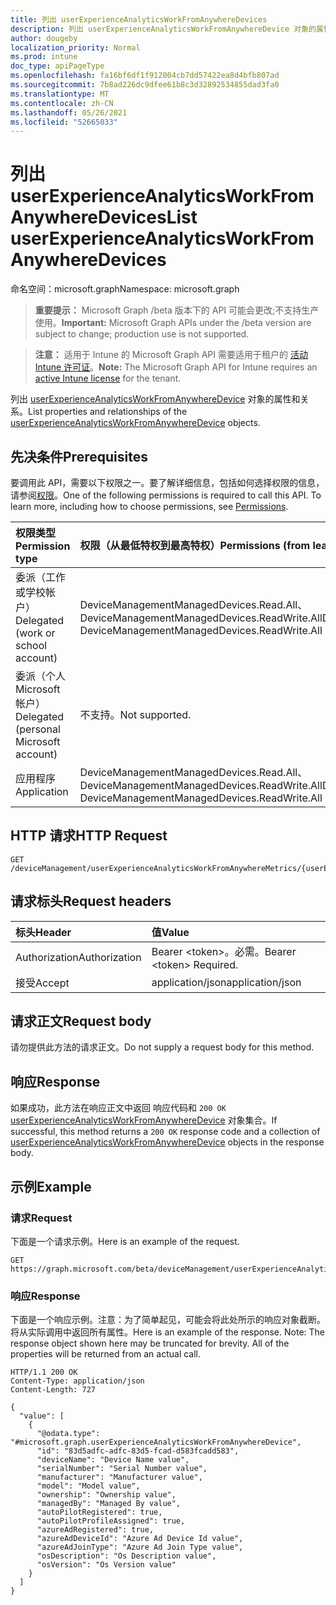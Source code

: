 ```yaml
---
title: 列出 userExperienceAnalyticsWorkFromAnywhereDevices
description: 列出 userExperienceAnalyticsWorkFromAnywhereDevice 对象的属性和关系。
author: dougeby
localization_priority: Normal
ms.prod: intune
doc_type: apiPageType
ms.openlocfilehash: fa16bf6df1f912004cb7dd57422ea8d4bfb807ad
ms.sourcegitcommit: 7b8ad226dc9dfee61b8c3d32892534855dad3fa0
ms.translationtype: MT
ms.contentlocale: zh-CN
ms.lasthandoff: 05/26/2021
ms.locfileid: "52665033"
---
```

# <a name="list-userexperienceanalyticsworkfromanywheredevices"></a><span data-ttu-id="c7674-103">列出 userExperienceAnalyticsWorkFromAnywhereDevices</span><span class="sxs-lookup"><span data-stu-id="c7674-103">List userExperienceAnalyticsWorkFromAnywhereDevices</span></span>

<span data-ttu-id="c7674-104">命名空间：microsoft.graph</span><span class="sxs-lookup"><span data-stu-id="c7674-104">Namespace: microsoft.graph</span></span>

> <span data-ttu-id="c7674-105">**重要提示：** Microsoft Graph /beta 版本下的 API 可能会更改;不支持生产使用。</span><span class="sxs-lookup"><span data-stu-id="c7674-105">**Important:** Microsoft Graph APIs under the /beta version are subject to change; production use is not supported.</span></span>

> <span data-ttu-id="c7674-106">**注意：** 适用于 Intune 的 Microsoft Graph API 需要适用于租户的 [活动 Intune 许可证](https://go.microsoft.com/fwlink/?linkid=839381)。</span><span class="sxs-lookup"><span data-stu-id="c7674-106">**Note:** The Microsoft Graph API for Intune requires an [active Intune license](https://go.microsoft.com/fwlink/?linkid=839381) for the tenant.</span></span>

<span data-ttu-id="c7674-107">列出 [userExperienceAnalyticsWorkFromAnywhereDevice](../resources/intune-devices-userexperienceanalyticsworkfromanywheredevice.md) 对象的属性和关系。</span><span class="sxs-lookup"><span data-stu-id="c7674-107">List properties and relationships of the [userExperienceAnalyticsWorkFromAnywhereDevice](../resources/intune-devices-userexperienceanalyticsworkfromanywheredevice.md) objects.</span></span>

## <a name="prerequisites"></a><span data-ttu-id="c7674-108">先决条件</span><span class="sxs-lookup"><span data-stu-id="c7674-108">Prerequisites</span></span>
<span data-ttu-id="c7674-p101">要调用此 API，需要以下权限之一。要了解详细信息，包括如何选择权限的信息，请参阅[权限](/graph/permissions-reference)。</span><span class="sxs-lookup"><span data-stu-id="c7674-p101">One of the following permissions is required to call this API. To learn more, including how to choose permissions, see [Permissions](/graph/permissions-reference).</span></span>

|<span data-ttu-id="c7674-111">权限类型</span><span class="sxs-lookup"><span data-stu-id="c7674-111">Permission type</span></span>|<span data-ttu-id="c7674-112">权限（从最低特权到最高特权）</span><span class="sxs-lookup"><span data-stu-id="c7674-112">Permissions (from least to most privileged)</span></span>|
|:---|:---|
|<span data-ttu-id="c7674-113">委派（工作或学校帐户）</span><span class="sxs-lookup"><span data-stu-id="c7674-113">Delegated (work or school account)</span></span>|<span data-ttu-id="c7674-114">DeviceManagementManagedDevices.Read.All、DeviceManagementManagedDevices.ReadWrite.All</span><span class="sxs-lookup"><span data-stu-id="c7674-114">DeviceManagementManagedDevices.Read.All, DeviceManagementManagedDevices.ReadWrite.All</span></span>|
|<span data-ttu-id="c7674-115">委派（个人 Microsoft 帐户）</span><span class="sxs-lookup"><span data-stu-id="c7674-115">Delegated (personal Microsoft account)</span></span>|<span data-ttu-id="c7674-116">不支持。</span><span class="sxs-lookup"><span data-stu-id="c7674-116">Not supported.</span></span>|
|<span data-ttu-id="c7674-117">应用程序</span><span class="sxs-lookup"><span data-stu-id="c7674-117">Application</span></span>|<span data-ttu-id="c7674-118">DeviceManagementManagedDevices.Read.All、DeviceManagementManagedDevices.ReadWrite.All</span><span class="sxs-lookup"><span data-stu-id="c7674-118">DeviceManagementManagedDevices.Read.All, DeviceManagementManagedDevices.ReadWrite.All</span></span>|

## <a name="http-request"></a><span data-ttu-id="c7674-119">HTTP 请求</span><span class="sxs-lookup"><span data-stu-id="c7674-119">HTTP Request</span></span>
<!-- {
  "blockType": "ignored"
}
-->
``` http
GET /deviceManagement/userExperienceAnalyticsWorkFromAnywhereMetrics/{userExperienceAnalyticsWorkFromAnywhereMetricId}/metricDevices
```

## <a name="request-headers"></a><span data-ttu-id="c7674-120">请求标头</span><span class="sxs-lookup"><span data-stu-id="c7674-120">Request headers</span></span>
|<span data-ttu-id="c7674-121">标头</span><span class="sxs-lookup"><span data-stu-id="c7674-121">Header</span></span>|<span data-ttu-id="c7674-122">值</span><span class="sxs-lookup"><span data-stu-id="c7674-122">Value</span></span>|
|:---|:---|
|<span data-ttu-id="c7674-123">Authorization</span><span class="sxs-lookup"><span data-stu-id="c7674-123">Authorization</span></span>|<span data-ttu-id="c7674-124">Bearer &lt;token&gt;。必需。</span><span class="sxs-lookup"><span data-stu-id="c7674-124">Bearer &lt;token&gt; Required.</span></span>|
|<span data-ttu-id="c7674-125">接受</span><span class="sxs-lookup"><span data-stu-id="c7674-125">Accept</span></span>|<span data-ttu-id="c7674-126">application/json</span><span class="sxs-lookup"><span data-stu-id="c7674-126">application/json</span></span>|

## <a name="request-body"></a><span data-ttu-id="c7674-127">请求正文</span><span class="sxs-lookup"><span data-stu-id="c7674-127">Request body</span></span>
<span data-ttu-id="c7674-128">请勿提供此方法的请求正文。</span><span class="sxs-lookup"><span data-stu-id="c7674-128">Do not supply a request body for this method.</span></span>

## <a name="response"></a><span data-ttu-id="c7674-129">响应</span><span class="sxs-lookup"><span data-stu-id="c7674-129">Response</span></span>
<span data-ttu-id="c7674-130">如果成功，此方法在响应正文中返回 响应代码和 `200 OK` [userExperienceAnalyticsWorkFromAnywhereDevice](../resources/intune-devices-userexperienceanalyticsworkfromanywheredevice.md) 对象集合。</span><span class="sxs-lookup"><span data-stu-id="c7674-130">If successful, this method returns a `200 OK` response code and a collection of [userExperienceAnalyticsWorkFromAnywhereDevice](../resources/intune-devices-userexperienceanalyticsworkfromanywheredevice.md) objects in the response body.</span></span>

## <a name="example"></a><span data-ttu-id="c7674-131">示例</span><span class="sxs-lookup"><span data-stu-id="c7674-131">Example</span></span>

### <a name="request"></a><span data-ttu-id="c7674-132">请求</span><span class="sxs-lookup"><span data-stu-id="c7674-132">Request</span></span>
<span data-ttu-id="c7674-133">下面是一个请求示例。</span><span class="sxs-lookup"><span data-stu-id="c7674-133">Here is an example of the request.</span></span>
``` http
GET https://graph.microsoft.com/beta/deviceManagement/userExperienceAnalyticsWorkFromAnywhereMetrics/{userExperienceAnalyticsWorkFromAnywhereMetricId}/metricDevices
```

### <a name="response"></a><span data-ttu-id="c7674-134">响应</span><span class="sxs-lookup"><span data-stu-id="c7674-134">Response</span></span>
<span data-ttu-id="c7674-p102">下面是一个响应示例。注意：为了简单起见，可能会将此处所示的响应对象截断。将从实际调用中返回所有属性。</span><span class="sxs-lookup"><span data-stu-id="c7674-p102">Here is an example of the response. Note: The response object shown here may be truncated for brevity. All of the properties will be returned from an actual call.</span></span>
``` http
HTTP/1.1 200 OK
Content-Type: application/json
Content-Length: 727

{
  "value": [
    {
      "@odata.type": "#microsoft.graph.userExperienceAnalyticsWorkFromAnywhereDevice",
      "id": "83d5adfc-adfc-83d5-fcad-d583fcadd583",
      "deviceName": "Device Name value",
      "serialNumber": "Serial Number value",
      "manufacturer": "Manufacturer value",
      "model": "Model value",
      "ownership": "Ownership value",
      "managedBy": "Managed By value",
      "autoPilotRegistered": true,
      "autoPilotProfileAssigned": true,
      "azureAdRegistered": true,
      "azureAdDeviceId": "Azure Ad Device Id value",
      "azureAdJoinType": "Azure Ad Join Type value",
      "osDescription": "Os Description value",
      "osVersion": "Os Version value"
    }
  ]
}
```




